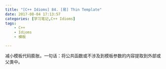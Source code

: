 ```yaml
---
title: "[C++ Idioms] 84. [易] Thin Template"
date: 2017-08-04 17:13:57
categories: [学习笔记,C++ Idioms]
tags:
    - C++
    - Idioms
    - 模板

---
```

减小模板代码膨胀。<!--more-->一句话：将公共函数或不涉及到模板参数的内容提取到外部或父类中。